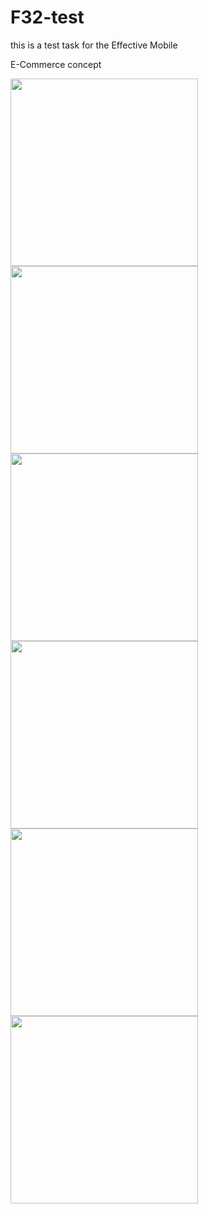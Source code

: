 # F32-test
this is a test task for the Effective Mobile

E-Commerce concept

<img src="https://github.com/palevominimale/F32-test/blob/master/scr0.jpg" width="300"> <img src="https://github.com/palevominimale/F32-test/blob/master/scr1.jpg" width="300"> <img src="https://github.com/palevominimale/F32-test/blob/master/scr2.jpg" width="300"> <img src="https://github.com/palevominimale/F32-test/blob/master/scr3.jpg" width="300"> <img src="https://github.com/palevominimale/F32-test/blob/master/scr4.jpg" width="300"> <img src="https://github.com/palevominimale/F32-test/blob/master/scr5.jpg" width="300">
